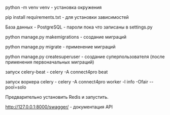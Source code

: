 python -m venv venv - установка окружения

pip install requirements.txt - для установки зависимостей

База данных - PostgreSQL - пароли пока что записаны в settings.py

python manage.py makemigrations - создание миграций

python manage.py migrate - применение миграций

python manage.py createsuperuser - создание суперпользователя (после применения первоначальных миграций)

запуск celery-beat - celery -A connect4pro beat

запуск воркера celery - celery -A connect4pro worker -l info -Ofair --pool=solo

Предварительно установить Redis и запустить.

http://127.0.0.1:8000/swagger/ - документация API
